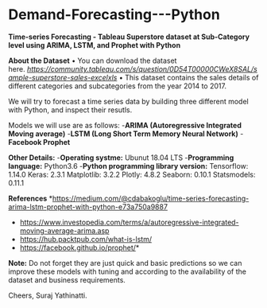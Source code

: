 # Demand-Forecasting---Python
**Time-series Forecasting - Tableau Superstore dataset at Sub-Category level using ARIMA, LSTM, and Prophet with Python**

**About the Dataset**
    • You can download the dataset here. *https://community.tableau.com/s/question/0D54T00000CWeX8SAL/sample-superstore-sales-excelxls*
    • This dataset contains the sales details of different categories and subcategories from the year 2014 to 2017.

We will try to forecast a time series data by building three different model with Python, and inspect their resutls. 

Models we will use are as follows: 
    -**ARIMA (Autoregressive Integrated Moving average)** 
    -**LSTM (Long Short Term Memory Neural Network)**
    -**Facebook Prophet**
      

**Other Details:**
    -**Operating systme:** Ubunut 18.04 LTS
    -**Programming language:** Python3.6
    -**Python programming library version:**
      Tensorflow: 1.14.0
      Keras: 2.3.1
      Matplotlib: 3.2.2
      Plotly: 4.8.2
      Seaborn: 0.10.1
      Statsmodels: 0.11.1
       

**References**
*https://medium.com/@cdabakoglu/time-series-forecasting-arima-lstm-prophet-with-python-e73a750a9887
- https://www.investopedia.com/terms/a/autoregressive-integrated-moving-average-arima.asp
- https://hub.packtpub.com/what-is-lstm/
- https://facebook.github.io/prophet/*


**Note:** Do not forget they are just quick and basic predictions so we can improve these models with tuning and according to the availability of the dataset and business requirements.

Cheers,
Suraj Yathinatti.
